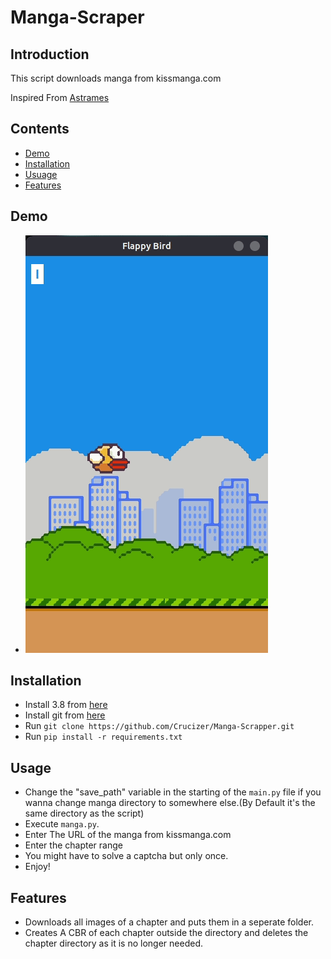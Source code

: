 # Manga-Scraper

## Introduction
This script downloads manga from kissmanga.com

Inspired From [Astrames](https://github.com/Astrames/kissmanga-downloader)

## Contents
* [Demo](https://github.com/Crucizer/Manga-Scrapper/#Demo)
* [Installation](https://github.com/Crucizer/Manga-Scrapper/#Installation)
* [Usuage](https://github.com/Crucizer/Manga-Scrapper/#Usuage)
* [Features](https://github.com/Crucizer/Manga-Scrapper/#Features)

## Demo

* ![Manga Scraper Demo](demo.gif)

## Installation
* Install 3.8 from [here](https://www.python.org/downloads/release/python-382/)
* Install git from [here](https://git-scm.com/downloads)
* Run `git clone https://github.com/Crucizer/Manga-Scrapper.git`
* Run `pip install -r requirements.txt`

## Usage
* Change the "save_path" variable in the starting of the `main.py` file if you wanna change manga directory to somewhere else.(By Default it's the same directory as the script)
* Execute `manga.py`.
* Enter The URL of the manga from kissmanga.com
* Enter the chapter range
* You might have to solve a captcha but only once.
* Enjoy!

## Features

* Downloads all images of a chapter and puts them in a seperate folder.
* Creates A CBR of each chapter outside the directory and deletes the chapter directory as it is no longer needed.

